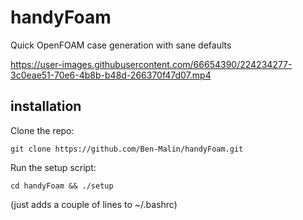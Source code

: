 # handyFoam
Quick OpenFOAM case generation with sane defaults

https://user-images.githubusercontent.com/66654390/224234277-3c0eae51-70e6-4b8b-b48d-266370f47d07.mp4

## installation

Clone the repo:  
```
git clone https://github.com/Ben-Malin/handyFoam.git
```

Run the setup script:  
```
cd handyFoam && ./setup
```
(just adds a couple of lines to ~/.bashrc)
